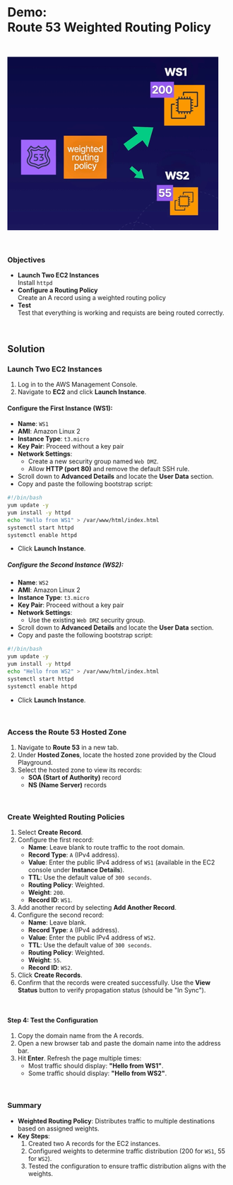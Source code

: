 # Demo:<br>Route 53 Weighted Routing Policy

<br>

![](../img/demo/7.6.Route53-WeightedRouting.png)

<br>

### Objectives
- **Launch Two EC2 Instances**<br>Install `httpd`
- **Configure a Routing Policy**<br>Create an A record using a weighted routing policy
- **Test**<br>Test that everything is working and requists are being routed correctly.

<br>

## Solution
### Launch Two EC2 Instances
1. Log in to the AWS Management Console.
2. Navigate to **EC2** and click **Launch Instance**.

#### Configure the First Instance (WS1):
- **Name**: `WS1`
- **AMI**: Amazon Linux 2
- **Instance Type**: `t3.micro`
- **Key Pair**: Proceed without a key pair
- **Network Settings**:
  - Create a new security group named `Web DMZ`.
  - Allow **HTTP (port 80)** and remove the default SSH rule.
- Scroll down to **Advanced Details** and locate the **User Data** section.
- Copy and paste the following bootstrap script:

```bash
#!/bin/bash
yum update -y
yum install -y httpd
echo "Hello from WS1" > /var/www/html/index.html
systemctl start httpd
systemctl enable httpd
```

- Click **Launch Instance**.

##### Configure the Second Instance (WS2):
- **Name**: `WS2`
- **AMI**: Amazon Linux 2
- **Instance Type**: `t3.micro`
- **Key Pair**: Proceed without a key pair
- **Network Settings**:
  - Use the existing `Web DMZ` security group.
- Scroll down to **Advanced Details** and locate the **User Data** section.
- Copy and paste the following bootstrap script:

```bash
#!/bin/bash
yum update -y
yum install -y httpd
echo "Hello from WS2" > /var/www/html/index.html
systemctl start httpd
systemctl enable httpd
```

- Click **Launch Instance**.

<br>

### Access the Route 53 Hosted Zone
1. Navigate to **Route 53** in a new tab.
2. Under **Hosted Zones**, locate the hosted zone provided by the Cloud Playground.
3. Select the hosted zone to view its records:
   - **SOA (Start of Authority)** record
   - **NS (Name Server)** records

<br>

### Create Weighted Routing Policies
1. Select **Create Record**.
2. Configure the first record:
   - **Name**: Leave blank to route traffic to the root domain.
   - **Record Type**: `A` (IPv4 address).
   - **Value**: Enter the public IPv4 address of `WS1` (available in the EC2 console under **Instance Details**).
   - **TTL**: Use the default value of `300 seconds`.
   - **Routing Policy**: Weighted.
   - **Weight**: `200`.
   - **Record ID**: `WS1`.
3. Add another record by selecting **Add Another Record**.
4. Configure the second record:
   - **Name**: Leave blank.
   - **Record Type**: `A` (IPv4 address).
   - **Value**: Enter the public IPv4 address of `WS2`.
   - **TTL**: Use the default value of `300 seconds`.
   - **Routing Policy**: Weighted.
   - **Weight**: `55`.
   - **Record ID**: `WS2`.
5. Click **Create Records**.
6. Confirm that the records were created successfully. Use the **View Status** button to verify propagation status (should be "In Sync").

<br>

#### Step 4: Test the Configuration
1. Copy the domain name from the A records.
2. Open a new browser tab and paste the domain name into the address bar.
3. Hit **Enter**. Refresh the page multiple times:
   - Most traffic should display: **"Hello from WS1"**.
   - Some traffic should display: **"Hello from WS2"**.

<br>

### Summary
- **Weighted Routing Policy**: Distributes traffic to multiple destinations based on assigned weights.
- **Key Steps**:
  1. Created two A records for the EC2 instances.
  2. Configured weights to determine traffic distribution (200 for `WS1`, 55 for `WS2`).
  3. Tested the configuration to ensure traffic distribution aligns with the weights.
